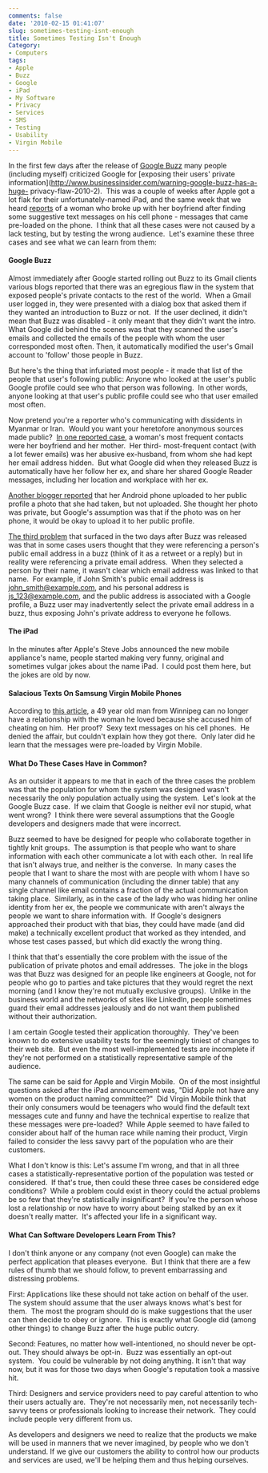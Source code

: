 ```yaml
---
comments: false
date: '2010-02-15 01:41:07'
slug: sometimes-testing-isnt-enough
title: Sometimes Testing Isn't Enough
Category:
- Computers
tags:
- Apple
- Buzz
- Google
- iPad
- My Software
- Privacy
- Services
- SMS
- Testing
- Usability
- Virgin Mobile
---
```


<!-- ai l /wp/IMG_7679.jpg /wp/IMG_7679-170x170.jpg 170 170 A bee.  Buzzing.  -->

In the first few days after the release of [Google Buzz](http://www.google.com/buzz) many people (including myself) criticized
Google for [exposing their users' private information](http://www.businessinsider.com/warning-google-buzz-has-a-huge-
privacy-flaw-2010-2).  This was a couple of weeks after Apple got a lot flak
for their unfortunately-named iPad, and the same week that we heard
[reports](http://www.winnipegfreepress.com/local/built-in-text-messages-ruined-life-says-city-man-83622857.html) of a woman who broke up with her
boyfriend after finding some suggestive text messages on his cell phone -
messages that came pre-loaded on the phone.  I think that all these cases were
not caused by a lack testing, but by testing the wrong audience.  Let's
examine these three cases and see what we can learn from them:
<!-- more -->

#### Google Buzz

Almost immediately after Google started rolling out Buzz to its Gmail clients
various blogs reported that there was an egregious flaw in the system that
exposed people's private contacts to the rest of the world.  When a Gmail user
logged in, they were presented with a dialog box that asked them if they
wanted an introduction to Buzz or not.  If the user declined, it didn't mean
that Buzz was disabled - it only meant that they didn't want the intro.  What
Google did behind the scenes was that they scanned the user's emails and
collected the emails of the people with whom the user corresponded most often.
Then, it automatically modified the user's Gmail account to 'follow' those
people in Buzz.

But here's the thing that infuriated most people - it made that list of the
people that user's following public: Anyone who looked at the user's public
Google profile could see who that person was following.  In other words,
anyone looking at that user's public profile could see who that user emailed
most often.

Now pretend you're a reporter who's communicating with dissidents in Myanmar
or Iran.  Would you want your heretofore anonymous sources made public?  [In one reported case](http://techcrunch.com/2010/02/12/google-buzz-privacy/), a
woman's most frequent contacts were her boyfriend and her mother.  Her third-
most-frequent contact (with a lot fewer emails) was her abusive ex-husband,
from whom she had kept her email address hidden.  But what Google did when
they released Buzz is automatically have her follow her ex, and share her
shared Google Reader messages, including her location and workplace with her
ex.

[Another blogger reported](http://news.cnet.com/8301-31322_3-10451428-256.html) that her
Android phone uploaded to her public profile a photo that she had taken, but
not uploaded. She thought her photo was private, but Google's assumption was
that if the photo was on her phone, it would be okay to upload it to her
public profile.

[The third problem](http://techcrunch.com/2010/02/11/reply-google-buzz-exposing-email/) that surfaced in the two days after Buzz was released was
that in some cases users thought that they were referencing a person's public
email address in a buzz (think of it as a retweet or a reply) but in reality
were referencing a private email address.  When they selected a person by
their name, it wasn't clear which email address was linked to that name.  For
example, if John Smith's public email address is john_smith@example.com, and
his personal address is js_123@example.com, and the public address is
associated with a Google profile, a Buzz user may inadvertently select the
private email address in a buzz, thus exposing John's private address to
everyone he follows.

#### The iPad

In the minutes after Apple's Steve Jobs announced the new mobile appliance's
name, people started making very funny, original and sometimes vulgar jokes
about the name iPad.  I could post them here, but the jokes are old by now.

#### Salacious Texts On Samsung Virgin Mobile Phones

According to [this article](http://www.winnipegfreepress.com/local/built-in-text-messages-ruined-life-says-city-man-83622857.html), a 49 year old man from
Winnipeg can no longer have a relationship with the woman he loved because she
accused him of cheating on him.  Her proof?  Sexy text messages on his cell
phones.  He denied the affair, but couldn't explain how they got there.  Only
later did he learn that the messages were pre-loaded by Virgin Mobile.

#### What Do These Cases Have in Common?

As an outsider it appears to me that in each of the three cases the problem
was that the population for whom the system was designed wasn't necessarily
the only population actually using the system.  Let's look at the Google Buzz
case.  If we claim that Google is neither evil nor stupid, what went wrong?  I
think there were several assumptions that the Google developers and designers
made that were incorrect.

Buzz seemed to have be designed for people who collaborate together in tightly
knit groups.  The assumption is that people who want to share information with
each other communicate a lot with each other.  In real life that isn't always
true, and neither is the converse.  In many cases the people that I want to
share the most with are people with whom I have so many channels of
communication (including the dinner table) that any single channel like email
contains a fraction of the actual communication taking place.  Similarly, as
in the case of the lady who was hiding her online identity from her ex, the
people we communicate with aren't always the people we want to share
information with.  If Google's designers approached their product with that
bias, they could have made (and did make) a technically excellent product that
worked as they intended, and whose test cases passed, but which did exactly
the wrong thing.

I think that that's essentially the core problem with the issue of the
publication of private photos and email addresses.  The joke in the blogs was
that Buzz was designed for an people like engineers at Google, not for people
who go to parties and take pictures that they would regret the next morning
(and I know they're not mutually exclusive groups).  Unlike in the business
world and the networks of sites like LinkedIn, people sometimes guard their
email addresses jealously and do not want them published without their
authorization.

I am certain Google tested their application thoroughly.  They've been known
to do extensive usability tests for the seemingly tiniest of changes to their
web site.  But even the most well-implemented tests are incomplete if they're
not performed on a statistically representative sample of the audience.

The same can be said for Apple and Virgin Mobile.  On of the most insightful
questions asked after the iPad announcement was, "Did Apple not have any women
on the product naming committee?"  Did Virgin Mobile think that their only
consumers would be teenagers who would find the default text messages cute and
funny and have the technical expertise to realize that these messages were
pre-loaded?  While Apple seemed to have failed to consider about half of the
human race while naming their product, Virgin failed to consider the less
savvy part of the population who are their customers.

What I don't know is this: Let's assume I'm wrong, and that in all three cases
a statistically-representative portion of the population was tested or
considered.  If that's true, then could these three cases be considered edge
conditions?  While a problem could exist in theory could the actual problems
be so few that they're statistically insignificant?  If you're the person
whose lost a relationship or now have to worry about being stalked by an ex it
doesn't really matter.  It's affected your life in a significant way.

#### What Can Software Developers Learn From This?

I don't think anyone or any company (not even Google) can make the perfect
application that pleases everyone.  But I think that there are a few rules of
thumb that we should follow, to prevent embarrassing and distressing problems.

First: Applications like these should not take action on behalf of the user.
The system should assume that the user always knows what's best for them.  The
most the program should do is make suggestions that the user can then decide
to obey or ignore.  This is exactly what Google did (among other things) to
change Buzz after the huge public outcry.

Second: Features, no matter how well-intentioned, no should never be opt-out.
They should always be opt-in.  Buzz was essentially an opt-out system.  You
could be vulnerable by not doing anything. It isn't that way now, but it was
for those two days when Google's reputation took a massive hit.

Third: Designers and service providers need to pay careful attention to who
their users actually are.  They're not necessarily men, not necessarily tech-
savvy teens or professionals looking to increase their network.  They could
include people very different from us.

As developers and designers we need to realize that the products we make will
be used in manners that we never imagined, by people who we don't understand.
If we give our customers the ability to control how our products and services
are used, we'll be helping them and thus helping ourselves.
